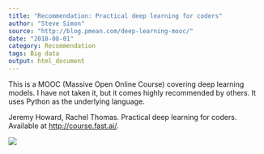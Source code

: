 ```yaml
---
title: "Recommendation: Practical deep learning for coders"
author: "Steve Simon"
source: "http://blog.pmean.com/deep-learning-mooc/"
date: "2018-08-01"
category: Recommendation
tags: Big data
output: html_document
---
```


This is a MOOC (Massive Open Online Course) covering deep learning
models. I have not taken it, but it comes highly recommended by others.
It uses Python as the underlying language.

<!---More--->

Jeremy Howard, Rachel Thomas. Practical deep learning for coders.
Available at <http://course.fast.ai/>.

![](../../../web/images/18/deep-learning-mooc01.png)




